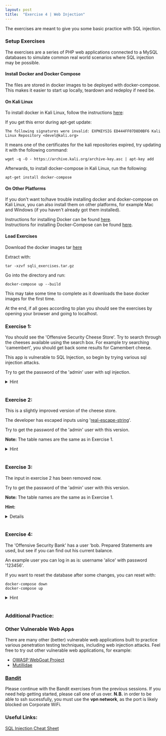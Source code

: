 ```yaml
---
layout: post
title:  "Exercise 4 | Web Injection"
---
```


The exercises are meant to give you some basic practice with SQL injection.

### Setup Exercises

The exercises are a series of PHP web applications connected to a MySQL databases to simulate common real world scenarios where SQL injection may be possible.

#### Install Docker and Docker Compose
The files are stored in docker images to be deployed with docker-compose. This makes it easier to start up locally, teardown and redeploy if need be.

#### On Kali Linux
To install docker in Kali Linux, follow the instructions [here][DOCKER_KALI_INSTRUCTIONS]:

If you get this error during apt-get update:

```
The following signatures were invalid: EXPKEYSIG ED444FF07D8D0BF6 Kali Linux Repository <devel@kali.org>
```

It means one of the certificates for the kali repositories expired, try updating it with the following command:

```wget -q -O - https://archive.kali.org/archive-key.asc | apt-key add```

Afterwards, to install docker-compose in Kali Linux, run the following:

```apt-get install docker-compose```

#### On Other Platforms
If you don't want to/have trouble installing docker and docker-compose on Kali Linux, you can also install them on other platforms, for example Mac and Windows (if you haven't already got them installed).

Instructions for installing Docker can be found [here][DOCKER_INSTRUCTIONS].  
Instructions for installing Docker-Compose can be found [here][DOCKER_COMPOSE_INSTRUCTIONS].


#### Load Exercises
Download the docker images tar [here][EXERCISE_TAR]

Extract with:

```tar -xzvf sqli_exercises.tar.gz```

Go into the directory and run:

```docker-compose up --build```

This may take some time to complete as it downloads the base docker images for the first time.

At the end, if all goes according to plan you should see the exercises by opening your browser and going to localhost.

### Exercise 1:

You should see the 'Offensive Security Cheese Store'. Try to search through the cheeses available using the search box.
For example try searching 'camembert', you should get back some results for Camembert cheese.

This app is vulnerable to SQL Injection, so begin by trying various sql injection attacks.

Try to get the password of the 'admin' user with sql injection.

<details>
<summary>Hint</summary>  
The admin details are in another table, so you will want to make use of the MySQL INFORMATION_SCHEMA tables.
</details>
<br />

### Exercise 2:

This is a slightly improved version of the cheese store.

The developer has escaped inputs using '[real-escape-string][MYSQL_ESCAPE_STRING_DOCS]'.

Try to get the password of the 'admin' user with this version.

**Note:** The table names are the same as in Exercise 1.

<details>
<summary>Hint</summary>  
Have a look at the url in the browser.
</details>
<br />

### Exercise 3:

The input in exercise 2 has been removed now.

Try to get the password of the 'admin' user with this version.

**Note:** The table names are the same as in Exercise 1.

**Hint:**
<details>You can see network requests using the Firefox browser installed on Kali.</details>
<br />

### Exercise 4:

The 'Offensive Security Bank' has a user 'bob. Prepared Statements are used, but see if you can find out his current balance.

An example user you can log in as is: username 'alice' with password '123456'.

If you want to reset the database after some changes, you can reset with:
```
docker-compose down
docker-compose up
```

<details>
<summary>Hint</summary>
Prepared statements have not been used in all areas of the site. What kind of sql query would be used to change a user's password?
</details>
<br />

### Additional Practice:

### Other Vulnerable Web Apps
There are many other (better) vulnerable web applications built to practice various penetration testing techniques, including web injection attacks.
Feel free to try out other vulnerable web applications, for example:
- [OWASP WebGoat Project][WEBGOAT]
- [Mutillidae][MUTILLIDAE]

### [Bandit][BANDIT]

Please continue with the Bandit exercises from the previous sessions. If you need help getting started, please call one of us over. **N.B.** in order to be able to ssh sucessfully, you must use the **vpn network**, as the port is likely blocked on Corporate WiFi.


### Useful Links:

[SQL Injection Cheat Sheet][NETSPARKER_CHEAT_SHEET]

[DOCKER_KALI_INSTRUCTIONS]: https://medium.com/@airman604/installing-docker-in-kali-linux-2017-1-fbaa4d1447fe
[DOCKER_INSTRUCTIONS]: https://docs.docker.com/install/#supported-platforms
[DOCKER_COMPOSE_INSTRUCTIONS]: https://docs.docker.com/compose/install/
[EXERCISE_TAR]: {{site.baseurl}}/assets/sqli_exercises.tar.gz
[MYSQL_ESCAPE_STRING_DOCS]: http://php.net/manual/en/mysqli.real-escape-string.php
[BANDIT]: http://overthewire.org/wargames/bandit/
[WEBGOAT]: https://www.owasp.org/index.php/Category:OWASP_WebGoat_Project
[MUTILLIDAE]: https://sourceforge.net/projects/mutillidae/

[NETSPARKER_CHEAT_SHEET]: https://www.netsparker.com/blog/web-security/sql-injection-cheat-sheet/

